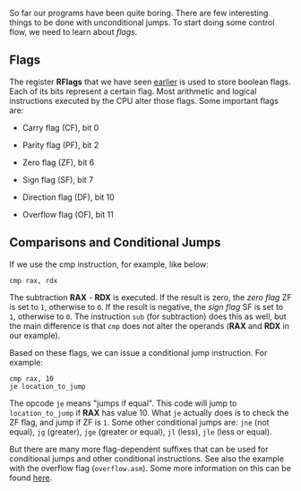 So far our programs have been quite boring. There are few interesting
things to be done with unconditional jumps. To start doing some control flow,
we need to learn about *flags*.


## Flags

The register **RFlags** that we have seen [earlier](../registers/theory.md)
is used to store boolean flags. Each of its bits represent a certain flag.
Most arithmetic and logical instructions executed by the CPU alter those 
flags. Some important flags are:

* Carry flag (CF), bit 0

* Parity flag (PF), bit 2

* Zero flag (ZF), bit 6

* Sign flag (SF), bit 7

* Direction flag (DF), bit 10

* Overflow flag (OF), bit 11


## Comparisons and Conditional Jumps

If we use the cmp instruction, for example, like below:

    cmp rax, rdx

The subtraction **RAX** - **RDX** is executed. If the result is zero, the
*zero flag* ZF is set to `1`, otherwise to `0`. If the result is negative,
the *sign flag* SF is set to `1`, otherwise to `0`. The instruction `sub`
(for subtraction) does this as well, but the main difference is that
`cmp` does not alter the operands (**RAX** and **RDX** in our example).

Based on these flags, we can issue a conditional jump instruction. For example:

    cmp rax, 10
    je location_to_jump

The opcode `je` means "jumps if equal".
This code will jump to `location_to_jump` if **RAX** has value 10.
What `je` actually does is to check the ZF flag, and jump if ZF is `1`.
Some other conditional jumps are: `jne` (not equal), `jg` (greater), `jge`
(greater or equal), `jl` (less), `jle` (less or equal).

But there are many more flag-dependent suffixes that can be used for 
conditional jumps and other conditional instructions. See also the example
with the overflow flag (`overflow.asm`).
Some more information on this can be found 
[here](https://en.wikibooks.org/wiki/X86_Assembly/Control_Flow).
